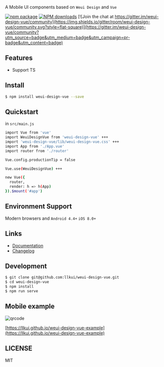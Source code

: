 A Mobile UI components based on `Weui Design` and `Vue`

[![npm package](https://img.shields.io/npm/v/weui-design-vue.svg?style=flat-square)](https://www.npmjs.com/package/weui-design-vue) [![NPM downloads](http://img.shields.io/npm/dm/weui-design-vue.svg?style=flat-square)](http://www.npmtrends.com/weui-design-vue) [![Join the chat at https://gitter.im/weui-design-vue/community](https://img.shields.io/gitter/room/weui-design-vue/community.svg?style=flat-square)](https://gitter.im/weui-design-vue/community?utm_source=badge&utm_medium=badge&utm_campaign=pr-badge&utm_content=badge)

## Features
- Support TS

## Install

```bash
$ npm install weui-design-vue --save
```

## Quickstart

in `src/main.js`

```bash
import Vue from 'vue'
import WeuiDesignVue from 'weui-design-vue' +++
import 'weui-design-vue/lib/weui-design-vue.css' +++
import App from './App.vue'
import router from './router'

Vue.config.productionTip = false

Vue.use(WeuiDesignVue) +++

new Vue({
  router,
  render: h => h(App)
}).$mount('#app')
```

## Environment Support

Modern browsers and `Android 4.4+` `iOS 8.0+`

## Links

- [Documentation](https://llkui.github.io/weui-design-vue/#/introduce)
- [Changelog](https://llkui.github.io/weui-design-vue/#/changelog)

## Development

```bash
$ git clone git@github.com:llkui/weui-design-vue.git
$ cd weui-design-vue
$ npm install
$ npm run serve
```

## Mobile example

![qrcode](https://llkui.github.io/weui-design-vue/static/qrcode.png)

[https://llkui.github.io/weui-design-vue-example](https://llkui.github.io/weui-design-vue-example)

## LICENSE

MIT